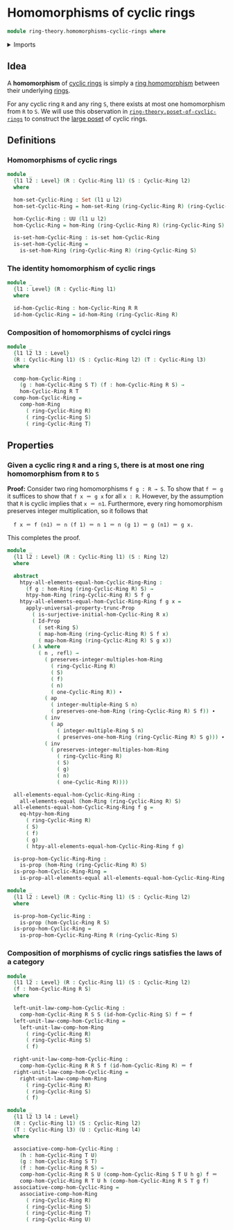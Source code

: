 # Homomorphisms of cyclic rings

```agda
module ring-theory.homomorphisms-cyclic-rings where
```

<details><summary>Imports</summary>

```agda
open import foundation.action-on-identifications-functions
open import foundation.dependent-pair-types
open import foundation.identity-types
open import foundation.propositional-truncations
open import foundation.propositions
open import foundation.sets
open import foundation.universe-levels

open import ring-theory.cyclic-rings
open import ring-theory.homomorphisms-rings
open import ring-theory.integer-multiples-of-elements-rings
open import ring-theory.rings
```

</details>

## Idea

A **homomorphism** of [cyclic rings](ring-theory.cyclic-rings.md) is simply a
[ring homomorphism](ring-theory.homomorphisms-rings.md) between their underlying
[rings](ring-theory.rings.md).

For any cyclic ring `R` and any ring `S`, there exists at most one homomorphism
from `R` to `S`. We will use this observation in
[`ring-theory.poset-of-cyclic-rings`](ring-theory.poset-of-cyclic-rings.md) to
construct the [large poset](order-theory.large-posets.md) of cyclic rings.

## Definitions

### Homomorphisms of cyclic rings

```agda
module _
  {l1 l2 : Level} (R : Cyclic-Ring l1) (S : Cyclic-Ring l2)
  where

  hom-set-Cyclic-Ring : Set (l1 ⊔ l2)
  hom-set-Cyclic-Ring = hom-set-Ring (ring-Cyclic-Ring R) (ring-Cyclic-Ring S)

  hom-Cyclic-Ring : UU (l1 ⊔ l2)
  hom-Cyclic-Ring = hom-Ring (ring-Cyclic-Ring R) (ring-Cyclic-Ring S)

  is-set-hom-Cyclic-Ring : is-set hom-Cyclic-Ring
  is-set-hom-Cyclic-Ring =
    is-set-hom-Ring (ring-Cyclic-Ring R) (ring-Cyclic-Ring S)
```

### The identity homomorphism of cyclic rings

```agda
module _
  {l1 : Level} (R : Cyclic-Ring l1)
  where

  id-hom-Cyclic-Ring : hom-Cyclic-Ring R R
  id-hom-Cyclic-Ring = id-hom-Ring (ring-Cyclic-Ring R)
```

### Composition of homomorphisms of cyclci rings

```agda
module _
  {l1 l2 l3 : Level}
  (R : Cyclic-Ring l1) (S : Cyclic-Ring l2) (T : Cyclic-Ring l3)
  where

  comp-hom-Cyclic-Ring :
    (g : hom-Cyclic-Ring S T) (f : hom-Cyclic-Ring R S) →
    hom-Cyclic-Ring R T
  comp-hom-Cyclic-Ring =
    comp-hom-Ring
      ( ring-Cyclic-Ring R)
      ( ring-Cyclic-Ring S)
      ( ring-Cyclic-Ring T)
```

## Properties

### Given a cyclic ring `R` and a ring `S`, there is at most one ring homomorphism from `R` to `S`

**Proof:** Consider two ring homomorphisms `f g : R → S`. To show that `f ＝ g`
it suffices to show that `f x ＝ g x` for all `x : R`. However, by the
assumption that `R` is cyclic implies that `x ＝ n1`. Furthermore, every ring
homomorphism preserves integer multiplication, so it follows that

```text
  f x ＝ f (n1) ＝ n (f 1) ＝ n 1 ＝ n (g 1) ＝ g (n1) ＝ g x.
```

This completes the proof.

```agda
module _
  {l1 l2 : Level} (R : Cyclic-Ring l1) (S : Ring l2)
  where

  abstract
    htpy-all-elements-equal-hom-Cyclic-Ring-Ring :
      (f g : hom-Ring (ring-Cyclic-Ring R) S) →
      htpy-hom-Ring (ring-Cyclic-Ring R) S f g
    htpy-all-elements-equal-hom-Cyclic-Ring-Ring f g x =
      apply-universal-property-trunc-Prop
        ( is-surjective-initial-hom-Cyclic-Ring R x)
        ( Id-Prop
          ( set-Ring S)
          ( map-hom-Ring (ring-Cyclic-Ring R) S f x)
          ( map-hom-Ring (ring-Cyclic-Ring R) S g x))
        ( λ where
          ( n , refl) →
            ( preserves-integer-multiples-hom-Ring
              ( ring-Cyclic-Ring R)
              ( S)
              ( f)
              ( n)
              ( one-Cyclic-Ring R)) ∙
            ( ap
              ( integer-multiple-Ring S n)
              ( preserves-one-hom-Ring (ring-Cyclic-Ring R) S f)) ∙
            ( inv
              ( ap
                ( integer-multiple-Ring S n)
                ( preserves-one-hom-Ring (ring-Cyclic-Ring R) S g))) ∙
            ( inv
              ( preserves-integer-multiples-hom-Ring
                ( ring-Cyclic-Ring R)
                ( S)
                ( g)
                ( n)
                ( one-Cyclic-Ring R))))

  all-elements-equal-hom-Cyclic-Ring-Ring :
    all-elements-equal (hom-Ring (ring-Cyclic-Ring R) S)
  all-elements-equal-hom-Cyclic-Ring-Ring f g =
    eq-htpy-hom-Ring
      ( ring-Cyclic-Ring R)
      ( S)
      ( f)
      ( g)
      ( htpy-all-elements-equal-hom-Cyclic-Ring-Ring f g)

  is-prop-hom-Cyclic-Ring-Ring :
    is-prop (hom-Ring (ring-Cyclic-Ring R) S)
  is-prop-hom-Cyclic-Ring-Ring =
    is-prop-all-elements-equal all-elements-equal-hom-Cyclic-Ring-Ring

module _
  {l1 l2 : Level} (R : Cyclic-Ring l1) (S : Cyclic-Ring l2)
  where

  is-prop-hom-Cyclic-Ring :
    is-prop (hom-Cyclic-Ring R S)
  is-prop-hom-Cyclic-Ring =
    is-prop-hom-Cyclic-Ring-Ring R (ring-Cyclic-Ring S)
```

### Composition of morphisms of cyclic rings satisfies the laws of a category

```agda
module _
  {l1 l2 : Level} (R : Cyclic-Ring l1) (S : Cyclic-Ring l2)
  (f : hom-Cyclic-Ring R S)
  where

  left-unit-law-comp-hom-Cyclic-Ring :
    comp-hom-Cyclic-Ring R S S (id-hom-Cyclic-Ring S) f ＝ f
  left-unit-law-comp-hom-Cyclic-Ring =
    left-unit-law-comp-hom-Ring
      ( ring-Cyclic-Ring R)
      ( ring-Cyclic-Ring S)
      ( f)

  right-unit-law-comp-hom-Cyclic-Ring :
    comp-hom-Cyclic-Ring R R S f (id-hom-Cyclic-Ring R) ＝ f
  right-unit-law-comp-hom-Cyclic-Ring =
    right-unit-law-comp-hom-Ring
      ( ring-Cyclic-Ring R)
      ( ring-Cyclic-Ring S)
      ( f)

module _
  {l1 l2 l3 l4 : Level}
  (R : Cyclic-Ring l1) (S : Cyclic-Ring l2)
  (T : Cyclic-Ring l3) (U : Cyclic-Ring l4)
  where

  associative-comp-hom-Cyclic-Ring :
    (h : hom-Cyclic-Ring T U)
    (g : hom-Cyclic-Ring S T)
    (f : hom-Cyclic-Ring R S) →
    comp-hom-Cyclic-Ring R S U (comp-hom-Cyclic-Ring S T U h g) f ＝
    comp-hom-Cyclic-Ring R T U h (comp-hom-Cyclic-Ring R S T g f)
  associative-comp-hom-Cyclic-Ring =
    associative-comp-hom-Ring
      ( ring-Cyclic-Ring R)
      ( ring-Cyclic-Ring S)
      ( ring-Cyclic-Ring T)
      ( ring-Cyclic-Ring U)
```
